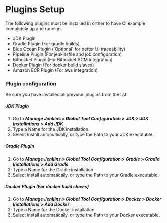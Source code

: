# Plugins Setup

The following plugins must be installed in orther to have CI example completely up and running.

 - JDK Plugin
 - Gradle Plugin (For gradle builds)
 - Blue Ocean Plugin ('Optional' for better UI traceability)
 - Pipeline Plugin (For jenkinsfile and job configuration)
 - Bitbucket Plugin (For Bitbucket SCM integration)
 - Docker Plugin (For docker build slaves)
 - Amazon ECR Plugin (For aws integration)

### Plugin configuration
Be sure you have installed all previous plugins from the list.

##### JDK Plugin
 1. Go to ***Manage Jenkins > Global Tool Configuration > JDK > JDK Installations > Add JDK***
 2. Type a Name for the JDK installation.
 3. Select install automatically, or type the Path to your JDK executable.

##### Gradle Plugin
 1. Go to ***Manage Jenkins > Global Tool Configuration > Gradle > Gradle Installations > Add Gradle***
 2. Type a Name for the Gradle installation.
 3. Select install automatically, or type the Path to your Gradle executable.

##### Docker Plugin (For docker build slaves)
 1. Go to ***Manage Jenkins > Global Tool Configuration > Docker > Docker Installations > Add Docker***
 2. Type a Name for the Docker installation.
 3. Select install automatically, or type the Path to your Docker executable.


